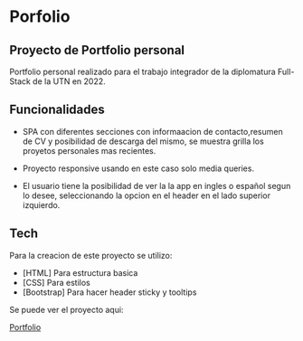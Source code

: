 # Porfolio
## Proyecto de Portfolio personal

[]()

Portfolio personal realizado para el trabajo integrador de la diplomatura Full-Stack de la UTN en 2022.

## Funcionalidades

- SPA con diferentes secciones con informaacion de contacto,resumen de CV y  posibilidad de descarga del mismo, se muestra grilla los proyetos personales mas recientes.

- Proyecto responsive usando en este caso solo media queries.

- El usuario tiene la posibilidad de ver la la app en ingles o español segun lo desee, seleccionando la opcion en el header en el lado superior izquierdo.



## Tech

Para la creacion de este proyecto se utilizo:

- [HTML] Para estructura basica
- [CSS] Para estilos
- [Bootstrap] Para hacer header sticky y tooltips


Se puede ver el proyecto aqui:

[Portfolio](https://gabino2395.github.io/portfolio/)

  
   
